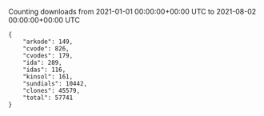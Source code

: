
Counting downloads from 2021-01-01 00:00:00+00:00 UTC to 2021-08-02 00:00:00+00:00 UTC

```
{
    "arkode": 149,
    "cvode": 826,
    "cvodes": 179,
    "ida": 289,
    "idas": 116,
    "kinsol": 161,
    "sundials": 10442,
    "clones": 45579,
    "total": 57741
}
```
